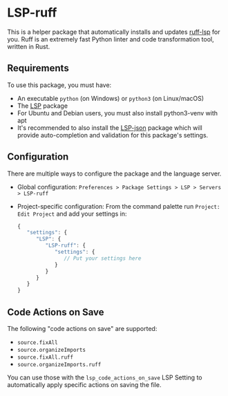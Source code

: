 # LSP-ruff

This is a helper package that automatically installs and updates [ruff-lsp](https://github.com/charliermarsh/ruff-lsp) for you. Ruff is an extremely fast Python linter and code transformation tool, written in Rust.

## Requirements

To use this package, you must have:

- An executable `python` (on Windows) or `python3` (on Linux/macOS)
- The [LSP](https://packagecontrol.io/packages/LSP) package
- For Ubuntu and Debian users, you must also install python3-venv with apt
- It's recommended to also install the [LSP-json](https://packagecontrol.io/packages/LSP-json) package which will provide auto-completion and validation for this package's settings.

## Configuration

There are multiple ways to configure the package and the language server.

- Global configuration: `Preferences > Package Settings > LSP > Servers > LSP-ruff`
- Project-specific configuration:
  From the command palette run `Project: Edit Project` and add your settings in:

  ```js
  {
     "settings": {
        "LSP": {
           "LSP-ruff": {
              "settings": {
                 // Put your settings here
              }
           }
        }
     }
  }
  ```

## Code Actions on Save

The following "code actions on save" are supported:

 - `source.fixAll`
 - `source.organizeImports`
 - `source.fixAll.ruff`
 - `source.organizeImports.ruff`

You can use those with the `lsp_code_actions_on_save` LSP Setting to automatically apply specific actions on saving the file.
